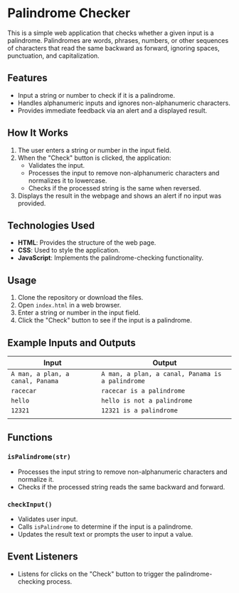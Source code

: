 # Palindrome Checker

This is a simple web application that checks whether a given input is a palindrome. Palindromes are words, phrases, numbers, or other sequences of characters that read the same backward as forward, ignoring spaces, punctuation, and capitalization.

## Features

- Input a string or number to check if it is a palindrome.
- Handles alphanumeric inputs and ignores non-alphanumeric characters.
- Provides immediate feedback via an alert and a displayed result.

## How It Works

1. The user enters a string or number in the input field.
2. When the "Check" button is clicked, the application:
   - Validates the input.
   - Processes the input to remove non-alphanumeric characters and normalizes it to lowercase.
   - Checks if the processed string is the same when reversed.
3. Displays the result in the webpage and shows an alert if no input was provided.

## Technologies Used

- **HTML**: Provides the structure of the web page.
- **CSS**: Used to style the application.
- **JavaScript**: Implements the palindrome-checking functionality.


## Usage

1. Clone the repository or download the files.
2. Open `index.html` in a web browser.
3. Enter a string or number in the input field.
4. Click the "Check" button to see if the input is a palindrome.

## Example Inputs and Outputs

| Input                | Output                          |
|----------------------|---------------------------------|
| `A man, a plan, a canal, Panama` | `A man, a plan, a canal, Panama is a palindrome` |
| `racecar`            | `racecar is a palindrome`       |
| `hello`              | `hello is not a palindrome`     |
| `12321`              | `12321 is a palindrome`         |
||

## Functions

### `isPalindrome(str)`
- Processes the input string to remove non-alphanumeric characters and normalize it.
- Checks if the processed string reads the same backward and forward.

### `checkInput()`
- Validates user input.
- Calls `isPalindrome` to determine if the input is a palindrome.
- Updates the result text or prompts the user to input a value.

## Event Listeners

- Listens for clicks on the "Check" button to trigger the palindrome-checking process.